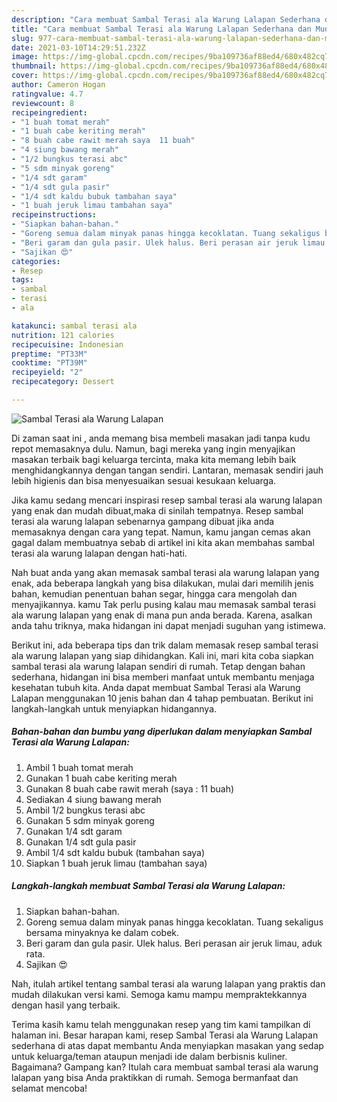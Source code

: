 ```yaml
---
description: "Cara membuat Sambal Terasi ala Warung Lalapan Sederhana dan Mudah Dibuat"
title: "Cara membuat Sambal Terasi ala Warung Lalapan Sederhana dan Mudah Dibuat"
slug: 977-cara-membuat-sambal-terasi-ala-warung-lalapan-sederhana-dan-mudah-dibuat
date: 2021-03-10T14:29:51.232Z
image: https://img-global.cpcdn.com/recipes/9ba109736af88ed4/680x482cq70/sambal-terasi-ala-warung-lalapan-foto-resep-utama.jpg
thumbnail: https://img-global.cpcdn.com/recipes/9ba109736af88ed4/680x482cq70/sambal-terasi-ala-warung-lalapan-foto-resep-utama.jpg
cover: https://img-global.cpcdn.com/recipes/9ba109736af88ed4/680x482cq70/sambal-terasi-ala-warung-lalapan-foto-resep-utama.jpg
author: Cameron Hogan
ratingvalue: 4.7
reviewcount: 8
recipeingredient:
- "1 buah tomat merah"
- "1 buah cabe keriting merah"
- "8 buah cabe rawit merah saya  11 buah"
- "4 siung bawang merah"
- "1/2 bungkus terasi abc"
- "5 sdm minyak goreng"
- "1/4 sdt garam"
- "1/4 sdt gula pasir"
- "1/4 sdt kaldu bubuk tambahan saya"
- "1 buah jeruk limau tambahan saya"
recipeinstructions:
- "Siapkan bahan-bahan."
- "Goreng semua dalam minyak panas hingga kecoklatan. Tuang sekaligus bersama minyaknya ke dalam cobek."
- "Beri garam dan gula pasir. Ulek halus. Beri perasan air jeruk limau, aduk rata."
- "Sajikan 😍"
categories:
- Resep
tags:
- sambal
- terasi
- ala

katakunci: sambal terasi ala 
nutrition: 121 calories
recipecuisine: Indonesian
preptime: "PT33M"
cooktime: "PT39M"
recipeyield: "2"
recipecategory: Dessert

---
```



![Sambal Terasi ala Warung Lalapan](https://img-global.cpcdn.com/recipes/9ba109736af88ed4/680x482cq70/sambal-terasi-ala-warung-lalapan-foto-resep-utama.jpg)

Di zaman  saat ini , anda memang bisa membeli masakan jadi tanpa kudu repot memasaknya dulu. Namun, bagi mereka yang ingin menyajikan masakan terbaik bagi keluarga tercinta, maka kita memang lebih baik menghidangkannya dengan tangan sendiri. Lantaran, memasak sendiri jauh lebih higienis dan bisa menyesuaikan sesuai kesukaan keluarga.

Jika kamu sedang mencari inspirasi resep sambal terasi ala warung lalapan yang enak dan mudah dibuat,maka di sinilah tempatnya. Resep sambal terasi ala warung lalapan  sebenarnya gampang dibuat jika anda memasaknya dengan cara yang tepat. Namun, kamu jangan cemas akan gagal dalam membuatnya 
sebab di artikel ini kita akan membahas sambal terasi ala warung lalapan dengan hati-hati.  



Nah buat anda yang akan memasak sambal terasi ala warung lalapan yang enak, ada beberapa langkah yang bisa dilakukan, mulai dari memilih jenis bahan, kemudian penentuan bahan segar, hingga cara mengolah dan menyajikannya. kamu Tak perlu pusing kalau mau memasak sambal terasi ala warung lalapan yang enak di mana pun anda berada. Karena, asalkan anda  tahu triknya, maka hidangan ini dapat menjadi suguhan yang istimewa.

Berikut ini, ada beberapa tips dan trik dalam memasak resep sambal terasi ala warung lalapan yang siap dihidangkan. Kali ini, mari kita coba siapkan sambal terasi ala warung lalapan sendiri di rumah. Tetap dengan bahan sederhana, hidangan ini bisa memberi manfaat untuk membantu menjaga kesehatan tubuh kita. Anda dapat membuat Sambal Terasi ala Warung Lalapan menggunakan 10 jenis bahan dan 4 tahap pembuatan. Berikut ini langkah-langkah untuk menyiapkan hidangannya.

<!--inarticleads1-->

##### Bahan-bahan dan bumbu yang diperlukan dalam menyiapkan Sambal Terasi ala Warung Lalapan:

1. Ambil 1 buah tomat merah
1. Gunakan 1 buah cabe keriting merah
1. Gunakan 8 buah cabe rawit merah (saya : 11 buah)
1. Sediakan 4 siung bawang merah
1. Ambil 1/2 bungkus terasi abc
1. Gunakan 5 sdm minyak goreng
1. Gunakan 1/4 sdt garam
1. Gunakan 1/4 sdt gula pasir
1. Ambil 1/4 sdt kaldu bubuk (tambahan saya)
1. Siapkan 1 buah jeruk limau (tambahan saya)




<!--inarticleads2-->

##### Langkah-langkah membuat Sambal Terasi ala Warung Lalapan:

1. Siapkan bahan-bahan.
1. Goreng semua dalam minyak panas hingga kecoklatan. Tuang sekaligus bersama minyaknya ke dalam cobek.
1. Beri garam dan gula pasir. Ulek halus. Beri perasan air jeruk limau, aduk rata.
1. Sajikan 😍




Nah, itulah artikel tentang  sambal terasi ala warung lalapan  yang praktis dan mudah dilakukan versi kami. Semoga kamu mampu mempraktekkannya dengan hasil yang terbaik. 

Terima kasih kamu telah menggunakan resep yang tim kami tampilkan di halaman ini. Besar harapan kami, resep  Sambal Terasi ala Warung Lalapan sederhana di atas dapat membantu Anda menyiapkan masakan yang sedap untuk keluarga/teman ataupun menjadi ide dalam berbisnis kuliner. Bagaimana? Gampang kan? Itulah cara membuat sambal terasi ala warung lalapan yang bisa Anda praktikkan di rumah. Semoga bermanfaat dan selamat mencoba!

